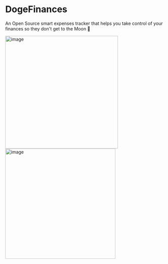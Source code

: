 # DogeFinances
An Open Source smart expenses tracker that helps you take control of your finances so they don't get to the Moon 🚀

<img width="356" alt="image" src="https://user-images.githubusercontent.com/30011041/170281720-eb14edc8-12eb-44b4-b9b4-75c708277103.png"><img width="348" alt="image" src="https://user-images.githubusercontent.com/30011041/170281802-424019d5-ccf7-4ad5-956f-6b98c7e9b688.png">
